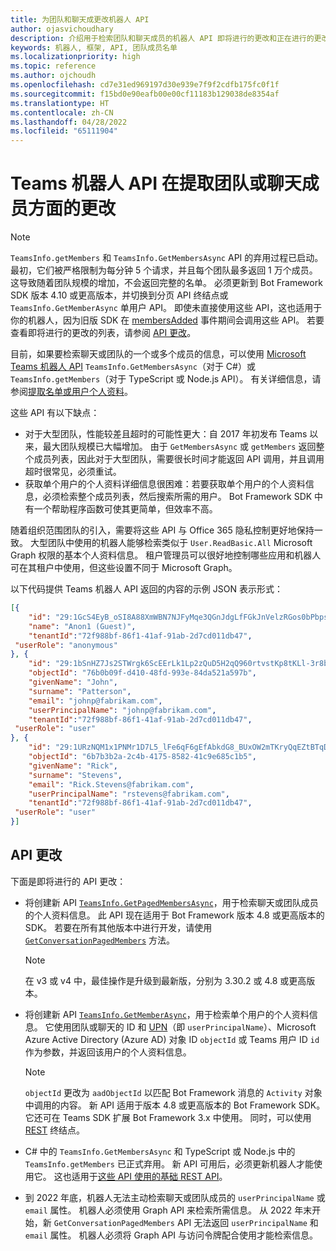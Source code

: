 ```yaml
---
title: 为团队和聊天成更改机器人 API
author: ojasvichoudhary
description: 介绍用于检索团队和聊天成员的机器人 API 即将进行的更改和正在进行的更改
keywords: 机器人, 框架, API, 团队成员名单
ms.localizationpriority: high
ms.topic: reference
ms.author: ojchoudh
ms.openlocfilehash: cd7e31ed969197d30e939e7f9f2cdfb175fc0f1f
ms.sourcegitcommit: f15bd0e90eafb00e00cf11183b129038de8354af
ms.translationtype: HT
ms.contentlocale: zh-CN
ms.lasthandoff: 04/28/2022
ms.locfileid: "65111904"
---
```

# <a name="teams-bot-api-changes-to-fetch-team-or-chat-members"></a>Teams 机器人 API 在提取团队或聊天成员方面的更改

>[!NOTE]
> `TeamsInfo.getMembers` 和 `TeamsInfo.GetMembersAsync` API 的弃用过程已启动。 最初，它们被严格限制为每分钟 5 个请求，并且每个团队最多返回 1 万个成员。 这导致随着团队规模的增加，不会返回完整的名单。
> 必须更新到 Bot Framework SDK 版本 4.10 或更高版本，并切换到分页 API 终结点或 `TeamsInfo.GetMemberAsync` 单用户 API。 即使未直接使用这些 API，这也适用于你的机器人，因为旧版 SDK 在 [membersAdded](../bots/how-to/conversations/subscribe-to-conversation-events.md#team-members-added) 事件期间会调用这些 API。 若要查看即将进行的更改的列表，请参阅 [API 更改](team-chat-member-api-changes.md#api-changes)。

目前，如果要检索聊天或团队的一个或多个成员的信息，可以使用 [Microsoft Teams 机器人 API](/microsoftteams/platform/bots/how-to/get-teams-context?tabs=dotnet#fetch-the-roster-or-user-profile) `TeamsInfo.GetMembersAsync`（对于 C#）或 `TeamsInfo.getMembers`（对于 TypeScript 或 Node.js API）。 有关详细信息，请参阅[提取名单或用户个人资料](../bots/how-to/get-teams-context.md#fetch-the-roster-or-user-profile)。

这些 API 有以下缺点：

* 对于大型团队，性能较差且超时的可能性更大：自 2017 年初发布 Teams 以来，最大团队规模已大幅增加。 由于 `GetMembersAsync` 或 `getMembers` 返回整个成员列表，因此对于大型团队，需要很长时间才能返回 API 调用，并且调用超时很常见，必须重试。
* 获取单个用户的个人资料详细信息很困难：若要获取单个用户的个人资料信息，必须检索整个成员列表，然后搜索所需的用户。 Bot Framework SDK 中有一个帮助程序函数可使其更简单，但效率不高。

随着组织范围团队的引入，需要将这些 API 与 Office 365 隐私控制更好地保持一致。 大型团队中使用的机器人能够检索类似于 `User.ReadBasic.All` Microsoft Graph 权限的基本个人资料信息。 租户管理员可以很好地控制哪些应用和机器人可在其租户中使用，但这些设置不同于 Microsoft Graph。

以下代码提供 Teams 机器人 API 返回的内容的示例 JSON 表示形式：

```json
[{
    "id": "29:1GcS4EyB_oSI8A88XmWBN7NJFyMqe3QGnJdgLfFGkJnVelzRGos0bPbpsfJjcbAD22bmKc4GMbrY2g4JDrrA8vM06X1-cHHle4zOE6U4ttcc",
    "name": "Anon1 (Guest)",
    "tenantId":"72f988bf-86f1-41af-91ab-2d7cd011db47",
 "userRole": "anonymous"
}, {
    "id": "29:1bSnHZ7Js2STWrgk6ScEErLk1Lp2zQuD5H2qQ960rtvstKp8tKLl-3r8b6DoW0QxZimuTxk_kupZ1DBMpvIQQUAZL-PNj0EORDvRZXy8kvWk",
    "objectId": "76b0b09f-d410-48fd-993e-84da521a597b",
    "givenName": "John",
    "surname": "Patterson",
    "email": "johnp@fabrikam.com",
    "userPrincipalName": "johnp@fabrikam.com",
    "tenantId":"72f988bf-86f1-41af-91ab-2d7cd011db47",
 "userRole": "user"
}, {
    "id": "29:1URzNQM1x1PNMr1D7L5_lFe6qF6gEfAbkdG8_BUxOW2mTKryQqEZtBTqDt10-MghkzjYDuUj4KG6nvg5lFAyjOLiGJ4jzhb99WrnI7XKriCs",
    "objectId": "6b7b3b2a-2c4b-4175-8582-41c9e685c1b5",
    "givenName": "Rick",
    "surname": "Stevens",
    "email": "Rick.Stevens@fabrikam.com",
    "userPrincipalName": "rstevens@fabrikam.com",
    "tenantId":"72f988bf-86f1-41af-91ab-2d7cd011db47",
 "userRole": "user"
}]
```

## <a name="api-changes"></a>API 更改

下面是即将进行的 API 更改：

* 将创建新 API [`TeamsInfo.GetPagedMembersAsync`](/microsoftteams/platform/bots/how-to/get-teams-context?tabs=dotnet#fetch-the-roster-or-user-profile)，用于检索聊天或团队成员的个人资料信息。 此 API 现在适用于 Bot Framework 版本 4.8 或更高版本的 SDK。 若要在所有其他版本中进行开发，请使用 [`GetConversationPagedMembers`](/dotnet/api/microsoft.bot.connector.conversationsextensions.getconversationpagedmembersasync?view=botbuilder-dotnet-stable&preserve-view=true) 方法。

    > [!NOTE]
    > 在 v3 或 v4 中，最佳操作是升级到最新版，分别为 3.30.2 或 4.8 或更高版本。

* 将创建新 API [`TeamsInfo.GetMemberAsync`](/microsoftteams/platform/bots/how-to/get-teams-context?tabs=dotnet#get-single-member-details)，用于检索单个用户的个人资料信息。 它使用团队或聊天的 ID 和 [UPN](/windows/win32/ad/naming-properties#userprincipalname)（即 `userPrincipalName`）、Microsoft Azure Active Directory (Azure AD) 对象 ID `objectId` 或 Teams 用户 ID `id` 作为参数，并返回该用户的个人资料信息。

    > [!NOTE]
    > `objectId` 更改为 `aadObjectId` 以匹配 Bot Framework 消息的 `Activity` 对象中调用的内容。 新 API 适用于版本 4.8 或更高版本的 Bot Framework SDK。 它还可在 Teams SDK 扩展 Bot Framework 3.x 中使用。 同时，可以使用 [REST](/microsoftteams/platform/bots/how-to/get-teams-context?tabs=json#get-single-member-details) 终结点。

* C# 中的 `TeamsInfo.GetMembersAsync` 和 TypeScript 或 Node.js 中的 `TeamsInfo.getMembers` 已正式弃用。 新 API 可用后，必须更新机器人才能使用它。 这也适用于[这些 API 使用的基础 REST API](/microsoftteams/platform/bots/how-to/get-teams-context?tabs=json#tabpanel_CeZOj-G++Q_json)。
* 到 2022 年底，机器人无法主动检索聊天或团队成员的 `userPrincipalName` 或 `email` 属性。 机器人必须使用 Graph API 来检索所需信息。 从 2022 年末开始，新 `GetConversationPagedMembers` API 无法返回 `userPrincipalName` 和 `email` 属性。 机器人必须将 Graph API 与访问令牌配合使用才能检索信息。 
